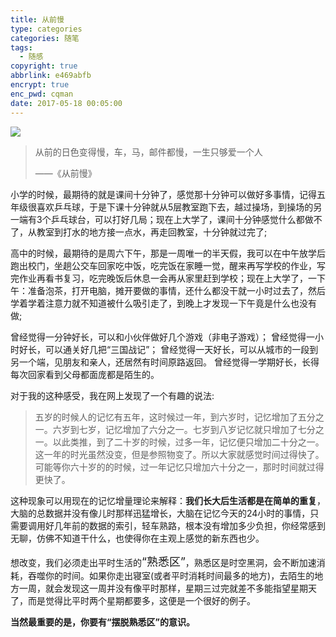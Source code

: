 ```yaml
---
title: 从前慢
type: categories
categories: 随笔
tags:
  - 随感
copyright: true
abbrlink: e469abfb
encrypt: true
enc_pwd: cqman
date: 2017-05-18 00:05:00
---
```


![](https://ws1.sinaimg.cn/large/ba22af52gy1fg178p403xj20nk0elgx6.jpg)

<!-- more -->

<blockquote class="blockquote-center">从前的日色变得慢，车，马，邮件都慢，一生只够爱一个人

 ——《从前慢》</blockquote>

小学的时候，最期待的就是课间十分钟了，感觉那十分钟可以做好多事情，记得五年级很喜欢乒乓球，于是下课十分钟就从5层教室跑下去，越过操场，到操场的另一端有3个乒乓球台，可以打好几局；现在上大学了，课间十分钟感觉什么都做不了，从教室到打水的地方接一点水，再走回教室，十分钟就过完了;

高中的时候，最期待的是周六下午，那是一周唯一的半天假，我可以在中午放学后跑出校门，坐趟公交车回家吃中饭，吃完饭在家睡一觉，醒来再写学校的作业，写完作业再看书复习，吃完晚饭后休息一会再从家里赶到学校；现在上大学了，一下午：准备泡茶，打开电脑，摊开要做的事情，还什么都没干就一小时过去了，然后学着学着注意力就不知道被什么吸引走了，到晚上才发现一下午竟是什么也没有做;

曾经觉得一分钟好长，可以和小伙伴做好几个游戏（非电子游戏）；
曾经觉得一小时好长，可以通关好几把“三国战记”；
曾经觉得一天好长，可以从城市的一段到另一个端，见朋友和亲人，还居然有时间原路返回。
曾经觉得一学期好长，长得每次回家看到父母都面庞都是陌生的。

对于我的这种感受，我在网上发现了一个有趣的说法:

> 五岁的时候人的记忆有五年，这时候过一年，到六岁时，记忆增加了五分之一。六岁到七岁，记忆增加了六分之一。七岁到八岁记忆就只增加了七分之一。以此类推，到了二十岁的时候，过多一年，记忆便只增加二十分之一。这一年的时光虽然没变，但是参照物变了。所以大家就感觉时间过得快了。可能等你六十岁的的时候，过一年记忆只增加六十分之一，那时时间就过得更快了。

这种现象可以用现在的记忆增量理论来解释：**我们长大后生活都是在简单的重复**，大脑的总数据并没有像儿时那样迅猛增长，大脑在记忆今天的24小时的事情，只需要调用好几年前的数据的索引，轻车熟路，根本没有增加多少负担，你经常感到无聊，仿佛不知道干什么，也使得你在主观上感觉的新东西也少。

想改变，我们必须走出平时生活的<font size = 4.5>“熟悉区”</font>，熟悉区是时空黑洞，会不断加速消耗，吞噬你的时间。如果你走出寝室(或者平时消耗时间最多的地方)，去陌生的地方一周，就会发现这一周并没有像平时那样，星期三过完就差不多能指望星期天了，而是觉得比平时两个星期都要多，这便是一个很好的例子。

**当然最重要的是，你要有“摆脱熟悉区”的意识。**